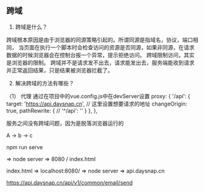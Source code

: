 ## 跨域

1. 跨域是什么？

跨域根本原因是由于浏览器的同源策略引起的。所谓同源是指域名，协议，端口相同，
当页面在执行一个脚本时会检查访问的资源是否同源，如果非同源，在请求数据的时候浏览器会在控制台报一个异常，提示拒绝访问。
跨域限制访问，其实是浏览器的限制。 跨域并不是请求发不出去，请求能发出去，服务端能收到请求并正常返回结果，只是结果被浏览器拦截了。

2. 解决跨域的方法有哪些？

（1） 代理 
通过在项目中的vue.config.js中在devServer设置
proxy: {
    '/api': {
        target: 'https://api.daysnap.cn', // 这里设置想要请求的地址
        changeOrigin: true,
        pathRewrite: {
        // '^/api': ''
        }
    },
},

服务之间没有跨域问题，因为是脱落浏览器运行的

A -> b  -> c

npm run serve

=> node server => 8080 / index.html

index.html => localhost:8080/ => node server => api.daysnap.cn

https://api.daysnap.cn/api/v1/common/email/send

